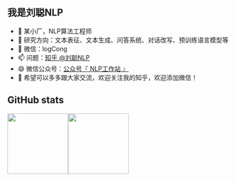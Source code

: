## 我是刘聪NLP

- 🔭 某小厂，NLP算法工程师
- 🌱 研究方向：文本表征、文本生成、问答系统、对话改写、预训练语言模型等
- 💬 微信：logCong
- 📫 问题：<a href="https://www.zhihu.com/people/LiuCongNLP" target="_blank">知乎 @刘聪NLP</a>
- 😄 微信公众号：<a href="NLP工作站.png">公众号『 NLP工作站 』</a>
- 👯 希望可以多多跟大家交流，欢迎关注我的知乎，欢迎添加微信！

## GitHub stats

<img align="" height="137px" src="https://github-readme-stats.vercel.app/api?username=liucongg&hide_title=true&hide_border=true&show_icons=true&include_all_commits=true&line_height=21&bg_color=0,EC6C6C,FFD479,FFFC79,73FA79&theme=graywhite&locale=cn" /><img align="" height="137px" src="https://github-readme-stats.vercel.app/api/top-langs/?username=liucongg&hide_title=true&hide_border=true&layout=compact&bg_color=0,73FA79,73FDFF,D783FF&theme=graywhite&locale=cn" />

